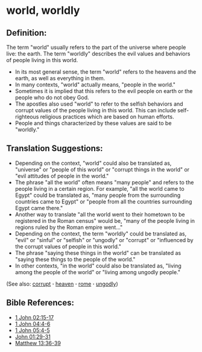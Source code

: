 # world, worldly #

## Definition: ##

The term "world" usually refers to the part of the universe where people live: the earth. The term "worldly" describes the evil values and behaviors of people living in this world.

* In its most general sense, the term "world" refers to the heavens and the earth, as well as everything in them.
* In many contexts, "world" actually means, "people in the world."
* Sometimes it is implied that this refers to the evil people on earth or the people who do not obey God.
* The apostles also used "world" to refer to the selfish behaviors and corrupt values of the people living in this world. This can include self-righteous religious practices which are based on human efforts.
* People and things characterized by these values are said to be "worldly."

## Translation Suggestions: ##

* Depending on the context, "world" could also be translated as, "universe" or "people of this world" or "corrupt things in the world" or "evil attitudes of people in the world."
* The phrase "all the world" often means "many people" and refers to the people living in a certain region. For example, "all the world came to Egypt" could be translated as, "many people from the surrounding countries came to Egypt" or "people from all the countries surrounding Egypt came there."
* Another way to translate "all the world went to their hometown to be registered in the Roman census" would be, "many of the people living in regions ruled by the Roman empire went..."
* Depending on the context, the term "worldly" could be translated as, "evil" or "sinful" or "selfish" or "ungodly" or "corrupt" or "influenced by the corrupt values of people in this world."
* The phrase "saying these things in the world" can be translated as "saying these things to the people of the world."
* In other contexts, "in the world" could also be translated as, "living among the people of the world" or "living among ungodly people."

(See also: [corrupt](../kt/corrupt.md) **·** [heaven](../kt/heaven.md) **·** [rome](../other/rome.md) **·** [ungodly](../kt/ungodly.md))

## Bible References: ##

* [1 John 02:15-17](https://door43.org/en/bible/notes/1jn/02/15)
* [1 John 04:4-6](https://door43.org/en/bible/notes/1jn/04/04)
* [1 John 05:4-5](https://door43.org/en/bible/notes/1jn/05/04)
* [John 01:29-31](https://door43.org/en/bible/notes/jhn/01/29)
* [Matthew 13:36-39](https://door43.org/en/bible/notes/mat/13/36)


